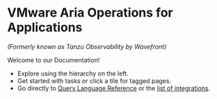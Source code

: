 <div class="index-header">
    <div>
        <h1>VMware Aria Operations for Applications</h1>
        <p><i>(Formerly known as Tanzu Observability by Wavefront)</i></p>
        <p>Welcome to our Documentation!</p>
        <ul>
            <li>Explore using the hierarchy on the left.</li>
            <li>Get started with tasks or click a tile for tagged pages.</li>
            <li>Go directly to <a href="query_language_reference.html">Query Language Reference</a> or the <a href="label_integrations%20list.html">list of integrations</a>.</li>
        </ul>
    </div>
</div>
